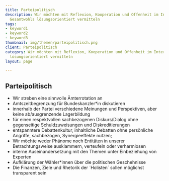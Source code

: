 ```yaml
---
title: Parteipolitisch
description: Wir möchten mit Reflexion, Kooperation und Offenheit im Interesse des
  Gesamtwohls lösungsorientiert vermitteln
tags:
- keyword1
- keyword2
- keyword3
thumbnail: img/themen/parteipolitisch.png
client: Parteipolitisch
category: Wir möchten mit Reflexion, Kooperation und Offenheit im Interesse des Gesamtwohls
  lösungsorientiert vermitteln
layout: page

---
```

## Parteipolitisch

* Wir streben eine sinnvolle Ämterrotation an
* Amtszeitbegrenzung für Bundeskanzler*in diskutieren
* innerhalb der Partei verschiedene Meinungen und Perspektiven, aber keine
  ab/ausgrenzende Lagerbildung
* für einen respektvollen sachbezogenen Diskurs/Dialog ohne gegenseitige
  Schuldzuweisungen und Diskreditierungen
* entspanntere Debattenkultur, inhaltliche Debatten ohne persönliche
  Angriffe, sachbezogen, Synergieeffekte nutzen;
* Wir möchte weder Phänome noch Entitäten in unserer Betrachtungsweise
  ausklammern, verteufeln oder verharmlosen
* interne Auseinandersetzung mit den Themen unter Einbeziehung von
  Experten
* Aufklärung der Wähler*innen über die politischen Geschehnisse
* Die Finanzen, Ziele und Rhetorik der ´Holisten´ sollen möglichst
  transparent sein